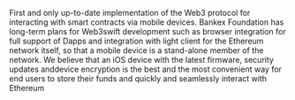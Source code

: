 First and only up-to-date implementation of the Web3 protocol for interacting with smart contracts via mobile devices. Bankex Foundation has long-term plans for Web3swift development such as browser integration for full support of Dapps and integration with light client for the Ethereum network itself, so that a mobile device is a stand-alone member of the network. We believe that an iOS device with the latest firmware, security updates anddevice encryption is the best and the most convenient way for end users to store their funds and quickly and seamlessly interact with Ethereum